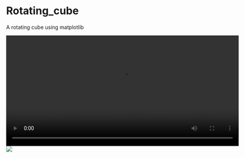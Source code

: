 # Rotating_cube
A rotating cube using matplotlib

<video width="630" height="300" src="https://github.com/user-attachments/assets/388cdcaf-f9e1-428f-a750-3fb20396a850"></video>
<image src = "Overview.png"> </image>









